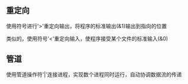 
## 重定向

使用符号进行'>'重定向输出，将程序的标准输出(&1)输出到指向的位置

类似的，使用符号'<'重定向输入，使程序接受某个文件的标准输入(&0)

## 管道

使用管道操作符'|'连接进程，实现数个进程同时运行，自动协调数据流的传递